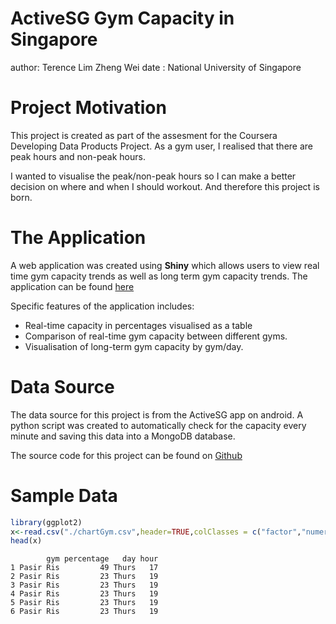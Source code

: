 ActiveSG Gym Capacity in Singapore
========================================================
author: Terence Lim Zheng Wei
date : National University of Singapore

Project Motivation
========================================================

This project is created as part of the assesment for the Coursera Developing Data Products Project. As a gym user, I realised that there are peak hours and non-peak hours.

I wanted to visualise the peak/non-peak hours so I can make a better decision on where and when I should workout. And therefore this project is born.

The Application
========================================================

A web application was created using **Shiny** which allows users to view real time gym capacity trends as well as long term gym
capacity trends. The application can be found [here](www.terencelim.shinyapps.io/active_sg_gym)

Specific features of the application includes:

- Real-time capacity in percentages visualised as a table
- Comparison of real-time gym capacity between different gyms.
- Visualisation of long-term gym capacity by gym/day.

Data Source
========================================================

The data source for this project is from the ActiveSG app on android. A python script was created to automatically check for the capacity every minute and saving this data into a MongoDB database.

The source code for this project can be found on [Github](www.github.com/terencelimzhengwei/active-sg-gym)

Sample Data
========================================================

```r
library(ggplot2)
x<-read.csv("./chartGym.csv",header=TRUE,colClasses = c("factor","numeric","factor","numeric"))
head(x)
```

```
        gym percentage   day hour
1 Pasir Ris         49 Thurs   17
2 Pasir Ris         23 Thurs   19
3 Pasir Ris         23 Thurs   19
4 Pasir Ris         23 Thurs   19
5 Pasir Ris         23 Thurs   19
6 Pasir Ris         23 Thurs   19
```
